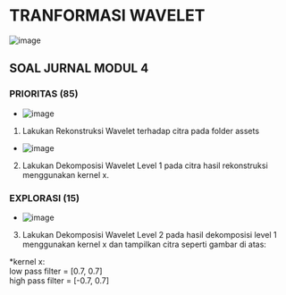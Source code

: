 # TRANFORMASI WAVELET #
![image](https://user-images.githubusercontent.com/93898408/232104753-b0e0b52e-5e8d-488e-b552-ed4738b6f5a9.png)

## SOAL JURNAL MODUL 4 ##
### PRIORITAS (85) ###
- ![image](https://user-images.githubusercontent.com/93898408/232109688-3a84ac26-677a-4215-9687-12ba9b6f6d5b.png) <br>
1. Lakukan Rekonstruksi Wavelet terhadap citra pada folder assets

- ![image](https://user-images.githubusercontent.com/93898408/232110125-92edc484-9cd3-4ad4-8a16-ae0a318a6249.png) <br>
2. Lakukan Dekomposisi Wavelet Level 1 pada citra hasil rekonstruksi menggunakan kernel x.

### EXPLORASI (15) ###
- ![image](https://user-images.githubusercontent.com/93898408/232108785-8307f8b9-599f-4906-84c7-28b6f572f0b1.png) <br>
3. Lakukan Dekomposisi Wavelet Level 2 pada hasil dekomposisi level 1 menggunakan kernel x dan tampilkan citra seperti gambar di atas:


*kernel x: <br>
low pass filter = [0.7, 0.7] <br>
high pass filter = [-0.7, 0.7] <br>
